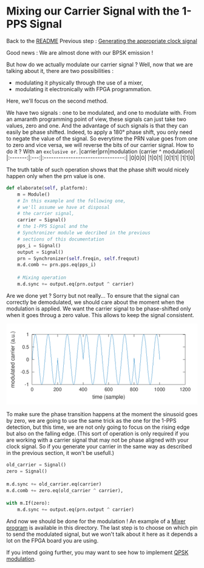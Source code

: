 # Mixing our Carrier Signal with the 1-PPS Signal
Back to the [README](../README.md)
Previous step : [Generating the appropriate clock signal](3_Carrier_Generation.md)

Good news : We are almost done with our BPSK emission !

But how do we actually modulate our carrier signal ? Well, now that we are talking about it, there are two possibilities :
- modulating it physically through the use of a mixer,
- modulating it electronically with FPGA programmation.

Here, we'll focus on the second method.

We have two signals : one to be modulated, and one to modulate with. From an  amaranth programming point of view, these signals can just take two values, zero and one. And the advantage of such signals is that they can easily be phase shifted. Indeed, to apply a 180° phase shift, you only need to negate the value of the signal. So everytime the PRN value goes from one to zero and vice versa, we will reverse the bits of our carrier signal. How to do it ? With an `exclusive or`. 
|carrier|prn|modulation (carrier ^ modulation)|
|:-------:|:---:|:---------------------------------:|
|0|0|0|
|1|0|1|
|0|1|1|
|1|1|0|

The truth table of such operation shows that the phase shift would nicely happen only when the prn value is one.

```python
def elaborate(self, platform):
	m = Module()
	# In this example and the following one, 
	# we'll assume we have at disposal 
	# the carrier signal,
	carrier = Signal()
	# the 1-PPS Signal and the 
	# Synchronizer module we decribed in the previous 
	# sections of this documentation
	pps_i = Signal()
	output = Signal()
	prn = Synchronizer(self.freqin, self.freqout)
	m.d.comb += prn.pps.eq(pps_i)
	
	# Mixing operation
	m.d.sync += output.eq(prn.output ^ carrier)
```

Are we done yet ? Sorry but not really...
To ensure that the signal can correctly be demodulated, we should care about the moment when the modulation is applied. We want the carrier signal to be phase-shifted only when it goes throug a zero value. This allows to keep the signal consistent. 

<img src="../figures/BPSKCorrect.png">

To make sure the phase transition happens at the moment the sinusoid goes by zero, we are going to use the same trick as the one for the 1-PPS detection, but this time, we are not only going to focus on the rising edge but also on the falling edge. (This sort of operation is only required if you are working with a carrier signal that may not be phase aligned with your clock signal. So if you generate your carrier in the same way as described in the previous section, it won't be usefull.)


```python
old_carrier = Signal()
zero = Signal()

m.d.sync += old_carrier.eq(carrier)
m.d.comb += zero.eq(old_carrier ^ carrier),

with m.If(zero):
	m.d.sync += output.eq(prn.output ^ carrier)
```

And now we should be done for the modulation ! An example of a [Mixer program](../Mixer.py) is available in this directory. The last step is to choose on which pin to send the modulated signal, but we won't talk about it here as it depends a lot on the FPGA board you are using.

If you intend going further, you may want to see how to implement [QPSK modulation](./5_another_modulation.md).
